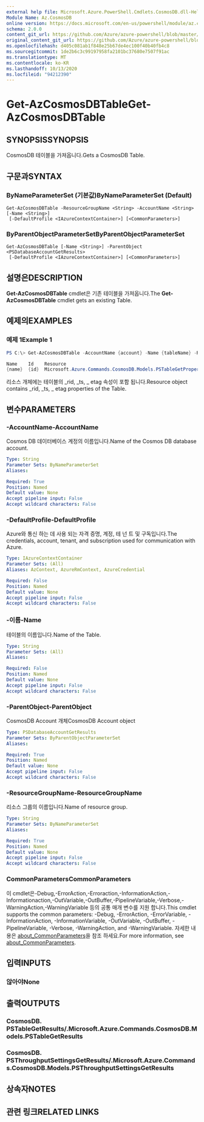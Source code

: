 ```yaml
---
external help file: Microsoft.Azure.PowerShell.Cmdlets.CosmosDB.dll-Help.xml
Module Name: Az.CosmosDB
online version: https://docs.microsoft.com/en-us/powershell/module/az.cosmosdb/get-azcosmosdbtable
schema: 2.0.0
content_git_url: https://github.com/Azure/azure-powershell/blob/master/src/CosmosDB/CosmosDB/help/Get-AzCosmosDBTable.md
original_content_git_url: https://github.com/Azure/azure-powershell/blob/master/src/CosmosDB/CosmosDB/help/Get-AzCosmosDBTable.md
ms.openlocfilehash: d405c081ab1f848e25b67de4ec100f40b40fb4c8
ms.sourcegitcommit: 1de2b6c3c99197958fa2101bc37680e7507f91ac
ms.translationtype: MT
ms.contentlocale: ko-KR
ms.lasthandoff: 10/13/2020
ms.locfileid: "94212390"
---
```

# <span data-ttu-id="5fd54-101">Get-AzCosmosDBTable</span><span class="sxs-lookup"><span data-stu-id="5fd54-101">Get-AzCosmosDBTable</span></span>

## <span data-ttu-id="5fd54-102">SYNOPSIS</span><span class="sxs-lookup"><span data-stu-id="5fd54-102">SYNOPSIS</span></span>
<span data-ttu-id="5fd54-103">CosmosDB 테이블을 가져옵니다.</span><span class="sxs-lookup"><span data-stu-id="5fd54-103">Gets a CosmosDB Table.</span></span>

## <span data-ttu-id="5fd54-104">구문과</span><span class="sxs-lookup"><span data-stu-id="5fd54-104">SYNTAX</span></span>

### <span data-ttu-id="5fd54-105">ByNameParameterSet (기본값)</span><span class="sxs-lookup"><span data-stu-id="5fd54-105">ByNameParameterSet (Default)</span></span>
```
Get-AzCosmosDBTable -ResourceGroupName <String> -AccountName <String> [-Name <String>]
 [-DefaultProfile <IAzureContextContainer>] [<CommonParameters>]
```

### <span data-ttu-id="5fd54-106">ByParentObjectParameterSet</span><span class="sxs-lookup"><span data-stu-id="5fd54-106">ByParentObjectParameterSet</span></span>
```
Get-AzCosmosDBTable [-Name <String>] -ParentObject <PSDatabaseAccountGetResults>
 [-DefaultProfile <IAzureContextContainer>] [<CommonParameters>]
```

## <span data-ttu-id="5fd54-107">설명은</span><span class="sxs-lookup"><span data-stu-id="5fd54-107">DESCRIPTION</span></span>
<span data-ttu-id="5fd54-108">**Get-AzCosmosDBTable** cmdlet은 기존 테이블을 가져옵니다.</span><span class="sxs-lookup"><span data-stu-id="5fd54-108">The **Get-AzCosmosDBTable** cmdlet gets an existing Table.</span></span>

## <span data-ttu-id="5fd54-109">예제의</span><span class="sxs-lookup"><span data-stu-id="5fd54-109">EXAMPLES</span></span>

### <span data-ttu-id="5fd54-110">예제 1</span><span class="sxs-lookup"><span data-stu-id="5fd54-110">Example 1</span></span>
```powershell
PS C:\> Get-AzCosmosDBTable -AccountName {account} -Name {tableName} -ResourceGroupName {rgName}

Name    Id    Resource
{name}  {id}  Microsoft.Azure.Commands.CosmosDB.Models.PSTableGetPropertiesResource
```

<span data-ttu-id="5fd54-111">리소스 개체에는 테이블의 _rid, _ts, _ etag 속성이 포함 됩니다.</span><span class="sxs-lookup"><span data-stu-id="5fd54-111">Resource object contains _rid, _ts, _ etag properties of the Table.</span></span>

## <span data-ttu-id="5fd54-112">변수</span><span class="sxs-lookup"><span data-stu-id="5fd54-112">PARAMETERS</span></span>

### <span data-ttu-id="5fd54-113">-AccountName</span><span class="sxs-lookup"><span data-stu-id="5fd54-113">-AccountName</span></span>
<span data-ttu-id="5fd54-114">Cosmos DB 데이터베이스 계정의 이름입니다.</span><span class="sxs-lookup"><span data-stu-id="5fd54-114">Name of the Cosmos DB database account.</span></span>

```yaml
Type: String
Parameter Sets: ByNameParameterSet
Aliases:

Required: True
Position: Named
Default value: None
Accept pipeline input: False
Accept wildcard characters: False
```

### <span data-ttu-id="5fd54-115">-DefaultProfile</span><span class="sxs-lookup"><span data-stu-id="5fd54-115">-DefaultProfile</span></span>
<span data-ttu-id="5fd54-116">Azure와 통신 하는 데 사용 되는 자격 증명, 계정, 테 넌 트 및 구독입니다.</span><span class="sxs-lookup"><span data-stu-id="5fd54-116">The credentials, account, tenant, and subscription used for communication with Azure.</span></span>

```yaml
Type: IAzureContextContainer
Parameter Sets: (All)
Aliases: AzContext, AzureRmContext, AzureCredential

Required: False
Position: Named
Default value: None
Accept pipeline input: False
Accept wildcard characters: False
```

### <span data-ttu-id="5fd54-117">-이름</span><span class="sxs-lookup"><span data-stu-id="5fd54-117">-Name</span></span>
<span data-ttu-id="5fd54-118">테이블의 이름입니다.</span><span class="sxs-lookup"><span data-stu-id="5fd54-118">Name of the Table.</span></span>

```yaml
Type: String
Parameter Sets: (All)
Aliases:

Required: False
Position: Named
Default value: None
Accept pipeline input: False
Accept wildcard characters: False
```

### <span data-ttu-id="5fd54-119">-ParentObject</span><span class="sxs-lookup"><span data-stu-id="5fd54-119">-ParentObject</span></span>
<span data-ttu-id="5fd54-120">CosmosDB Account 개체</span><span class="sxs-lookup"><span data-stu-id="5fd54-120">CosmosDB Account object</span></span>

```yaml
Type: PSDatabaseAccountGetResults
Parameter Sets: ByParentObjectParameterSet
Aliases:

Required: True
Position: Named
Default value: None
Accept pipeline input: False
Accept wildcard characters: False
```

### <span data-ttu-id="5fd54-121">-ResourceGroupName</span><span class="sxs-lookup"><span data-stu-id="5fd54-121">-ResourceGroupName</span></span>
<span data-ttu-id="5fd54-122">리소스 그룹의 이름입니다.</span><span class="sxs-lookup"><span data-stu-id="5fd54-122">Name of resource group.</span></span>

```yaml
Type: String
Parameter Sets: ByNameParameterSet
Aliases:

Required: True
Position: Named
Default value: None
Accept pipeline input: False
Accept wildcard characters: False
```

### <span data-ttu-id="5fd54-123">CommonParameters</span><span class="sxs-lookup"><span data-stu-id="5fd54-123">CommonParameters</span></span>
<span data-ttu-id="5fd54-124">이 cmdlet은-Debug,-ErrorAction,-Erroraction,-InformationAction,-Informationaction,-OutVariable,-OutBuffer,-PipelineVariable,-Verbose,-WarningAction,-WarningVariable 등의 공통 매개 변수를 지원 합니다.</span><span class="sxs-lookup"><span data-stu-id="5fd54-124">This cmdlet supports the common parameters: -Debug, -ErrorAction, -ErrorVariable, -InformationAction, -InformationVariable, -OutVariable, -OutBuffer, -PipelineVariable, -Verbose, -WarningAction, and -WarningVariable.</span></span> <span data-ttu-id="5fd54-125">자세한 내용은 [about_CommonParameters](http://go.microsoft.com/fwlink/?LinkID=113216)을 참조 하세요.</span><span class="sxs-lookup"><span data-stu-id="5fd54-125">For more information, see [about_CommonParameters](http://go.microsoft.com/fwlink/?LinkID=113216).</span></span>

## <span data-ttu-id="5fd54-126">입력</span><span class="sxs-lookup"><span data-stu-id="5fd54-126">INPUTS</span></span>

### <span data-ttu-id="5fd54-127">않아야</span><span class="sxs-lookup"><span data-stu-id="5fd54-127">None</span></span>

## <span data-ttu-id="5fd54-128">출력</span><span class="sxs-lookup"><span data-stu-id="5fd54-128">OUTPUTS</span></span>

### <span data-ttu-id="5fd54-129">CosmosDB. PSTableGetResults/.</span><span class="sxs-lookup"><span data-stu-id="5fd54-129">Microsoft.Azure.Commands.CosmosDB.Models.PSTableGetResults</span></span>

### <span data-ttu-id="5fd54-130">CosmosDB. PSThroughputSettingsGetResults/.</span><span class="sxs-lookup"><span data-stu-id="5fd54-130">Microsoft.Azure.Commands.CosmosDB.Models.PSThroughputSettingsGetResults</span></span>

## <span data-ttu-id="5fd54-131">상속자</span><span class="sxs-lookup"><span data-stu-id="5fd54-131">NOTES</span></span>

## <span data-ttu-id="5fd54-132">관련 링크</span><span class="sxs-lookup"><span data-stu-id="5fd54-132">RELATED LINKS</span></span>
